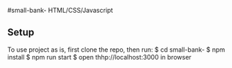 #small-bank-
HTML/CSS/Javascript

## Setup
To use project as is, first clone the repo, then run:
$ cd small-bank-
$ npm install
$ npm run start
$ open thhp://localhost:3000 in browser
